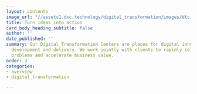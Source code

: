 ```yaml
---
layout: contents
image_url: "//assets1.dxc.technology/digital_transformation/images/dtc-bw.jpg"
title: Turn ideas into action
card_body_heading_subtitle: false
author: ''
date_published: ''
summary: Our Digital Transformation Centers are places for digital innovation, discovery,
  development and delivery. We work jointly with clients to rapidly solve their business
  problems and accelerate business value.
order: 3
categories:
- overview
- digital_transformation

---
```

